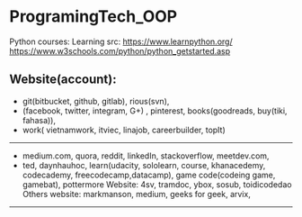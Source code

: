 # ProgramingTech_OOP
Python courses:
Learning src: 
https://www.learnpython.org/
https://www.w3schools.com/python/python_getstarted.asp

Website(account): 
--------------------------------------------------------------
- git(bitbucket, github, gitlab), rious(svn),
- (facebook, twitter, integram, G+) , pinterest, books(goodreads, buy(tiki, fahasa)),
- work( vietnamwork, itviec, linajob, careerbuilder, topIt)
---------------------------------------------------------------
- medium.com, quora, reddit, linkedIn, stackoverflow, meetdev.com,
- ted, daynhauhoc, learn(udacity, sololearn, course, khanacedemy, codecademy, freecodecamp,datacamp), game code(codeing game, gamebat), pottermore
Website: 4sv, tramdoc, ybox, sosub, toidicodedao
Others website: markmanson, medium, geeks for geek, arvix,

------------------------------------------------------------------
